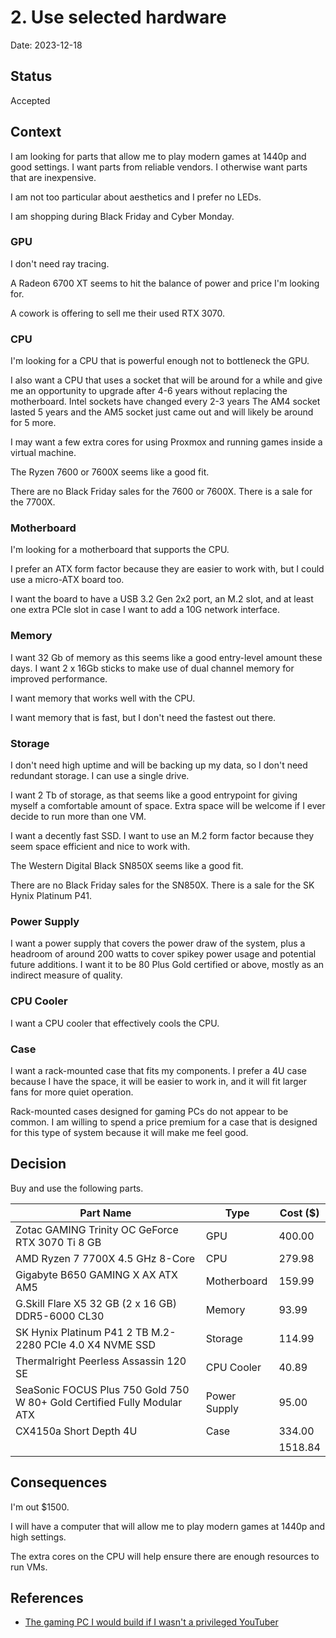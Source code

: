 # 2. Use selected hardware

Date: 2023-12-18

## Status

Accepted

## Context

I am looking for parts that allow me to play modern games at 1440p and good settings.
I want parts from reliable vendors.
I otherwise want parts that are inexpensive.

I am not too particular about aesthetics and I prefer no LEDs.

I am shopping during Black Friday and Cyber Monday.

### GPU

I don't need ray tracing.

A Radeon 6700 XT seems to hit the balance of power and price I'm looking for.

A cowork is offering to sell me their used RTX 3070.

### CPU

I'm looking for a CPU that is powerful enough not to bottleneck the GPU.

I also want a CPU that uses a socket that will be around for a while
and give me an opportunity to upgrade after 4-6 years without replacing the motherboard.
Intel sockets have changed every 2-3 years
The AM4 socket lasted 5 years and the AM5 socket just came out and will likely be around for 5 more.

I may want a few extra cores for using Proxmox and running games inside a virtual machine.

The Ryzen 7600 or 7600X seems like a good fit.

There are no Black Friday sales for the 7600 or 7600X.
There is a sale for the 7700X.

### Motherboard

I'm looking for a motherboard that supports the CPU.

I prefer an ATX form factor because they are easier to work with,
but I could use a micro-ATX board too.

I want the board to have a USB 3.2 Gen 2x2 port, an M.2 slot,
and at least one extra PCIe slot in case I want to add a 10G network interface.

### Memory

I want 32 Gb of memory as this seems like a good entry-level amount these days.
I want 2 x 16Gb sticks to make use of dual channel memory for improved performance.

I want memory that works well with the CPU.

I want memory that is fast,
but I don't need the fastest out there.

### Storage

I don't need high uptime and will be backing up my data,
so I don't need redundant storage.
I can use a single drive.

I want 2 Tb of storage, as that seems like a good entrypoint
for giving myself a comfortable amount of space.
Extra space will be welcome if I ever decide to run more than one VM.

I want a decently fast SSD.
I want to use an M.2 form factor because they seem space efficient and nice to work with.

The Western Digital Black SN850X seems like a good fit.

There are no Black Friday sales for the SN850X.
There is a sale for the SK Hynix Platinum P41.

### Power Supply

I want a power supply that covers the power draw of the system,
plus a headroom of around 200 watts to cover spikey power usage and potential future additions.
I want it to be 80 Plus Gold certified or above,
mostly as an indirect measure of quality.

### CPU Cooler

I want a CPU cooler that effectively cools the CPU.

### Case

I want a rack-mounted case that fits my components.
I prefer a 4U case because I have the space, it will be easier to work in,
and it will fit larger fans for more quiet operation.

Rack-mounted cases designed for gaming PCs do not appear to be common.
I am willing to spend a price premium for a case that is designed for this
type of system because it will make me feel good.

## Decision

Buy and use the following parts.

| Part Name                                                               | Type         | Cost ($) |
| ----------------------------------------------------------------------- | ------------ | -------- |
| Zotac GAMING Trinity OC GeForce RTX 3070 Ti 8 GB                        | GPU          | 400.00   |
| AMD Ryzen 7 7700X 4.5 GHz 8-Core                                        | CPU          | 279.98   |
| Gigabyte B650 GAMING X AX ATX AM5                                       | Motherboard  | 159.99   |
| G.Skill Flare X5 32 GB (2 x 16 GB) DDR5-6000 CL30                       | Memory       | 93.99    |
| SK Hynix Platinum P41 2 TB M.2-2280 PCIe 4.0 X4 NVME SSD                | Storage      | 114.99   |
| Thermalright Peerless Assassin 120 SE                                   | CPU Cooler   | 40.89    |
| SeaSonic FOCUS Plus 750 Gold 750 W 80+ Gold Certified Fully Modular ATX | Power Supply | 95.00    |
| CX4150a Short Depth 4U                                                  | Case         | 334.00   |
|                                                                         |              | 1518.84  |

## Consequences

I'm out $1500.

I will have a computer that will allow me to play modern games at 1440p and high settings.

The extra cores on the CPU will help ensure there are enough resources to run VMs.

## References

- [The gaming PC I would build if I wasn't a privileged YouTuber](https://www.youtube.com/watch?v=Ctku3kDsXFQ)
